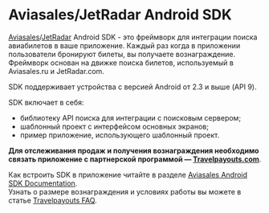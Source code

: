 Aviasales/JetRadar Android SDK
=================

[Aviasales](http://www.aviasales.ru)/[JetRadar](http://www.jetradar.com) Android SDK - это фреймворк для интеграции поиска авиабилетов в ваше приложение. Каждый раз когда в приложении пользователи бронируют билеты, вы получаете вознаграждение. Фреймворк основан на движке поиска билетов, используемый в Aviasales.ru и JetRadar.com.

SDK поддерживает устройства с версией Android от 2.3 и выше (API 9).

SDK включает в себя:
* библиотеку API поиска для интеграции с поисковым сервером;
* шаблонный проект с интерфейсом основных экранов;
* пример приложение, использующего шаблонный проект.

**Для отслеживания продаж и получения вознаграждения необходимо связать приложение с партнерской программой — [Travelpayouts.com](http://www.travelpayouts.com/)**.

Как встроить SDK в приложение читайте в разделе [Aviasales Android SDK Documentation](https://github.com/KosyanMedia/Aviasales-Android-SDK/wiki/Aviasales-Android-SDK-Documentation).
<br>Узнать о размере вознаграждения и условиях работы вы можете в статье [Travelpayouts FAQ](https://support.travelpayouts.com/hc/en-us/articles/203955613-Commission-and-payments).
